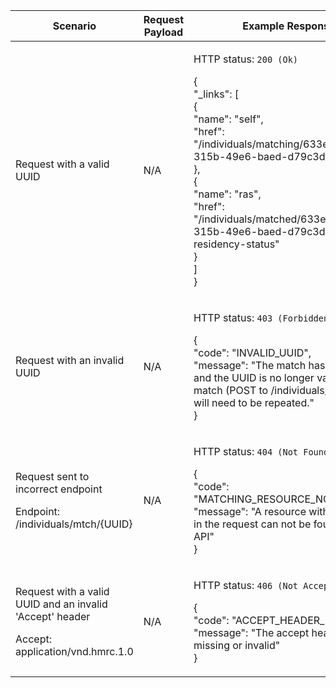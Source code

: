 <table>
    <col width="25%">
    <col width="35%">
    <col width="40%">
    <thead>
        <tr>
            <th>Scenario</th>
            <th>Request Payload</th>
            <th>Example Response</th>
        </tr>
    </thead>
    <tbody>
        <tr>
            <td><p>Request with a valid UUID</p></td>
            <td>
                <p>N/A</p>
            </td>
            <td><p>HTTP status: <code class="code--slim">200 (Ok)</code></p>
                <p class="code--block">
                    {<br>
                    "_links": [<br>
                    {<br>
                    "name": "self",<br>
                    "href": "/individuals/matching/633e0ee7-315b-49e6-baed-d79c3dffe467"<br>
                    },<br>
                    {<br>
                    "name": "ras",<br>
                    "href": "/individuals/matched/633e0ee7-315b-49e6-baed-d79c3dffe467/get-residency-status"<br>
                    }<br>
                    ]<br>
                    }
                </p>
            </td>
        </tr>
        <tr>
            <td><p>Request with an invalid UUID</p></td>
            <td>
                <p>N/A</p>
            </td>
            <td><p>HTTP status: <code class="code--slim">403 (Forbidden)</code></p>
                <p class ="code--block"> {<br>
                                            "code": "INVALID_UUID",<br>
                                            "message": "The match has timed out and the UUID is no longer valid.
                                                        The match (POST to /individuals/matching) will need to be repeated."<br>
                                         }<br>
                </p>
            </td>
        </tr>
        <tr>
             <td><p>Request sent to incorrect endpoint</p><p class ="code--block">Endpoint: /individuals/mtch/{UUID}</p></td>
            <td>
                <p>N/A</p>
            </td>
            <td><p>HTTP status: <code class="code--slim">404 (Not Found)</code></p>
                <p class ="code--block"> {<br>
                                              "code": "MATCHING_RESOURCE_NOT_FOUND",<br>
                                              "message": "A resource with the name in the request can not be found in the API"<br>
                                            }
                </p>
            </td>
        </tr>
        <tr>
            <td><p>Request with a valid UUID and an invalid 'Accept' header</p><p class ="code--block">Accept: application/vnd.hmrc.1.0</p></td>
            <td>
                <p>N/A</p>
            </td>
            <td><p>HTTP status: <code class="code--slim">406 (Not Acceptable)</code></p>
                <p class ="code--block"> {<br>
                                            "code": "ACCEPT_HEADER_INVALID",<br>
                                            "message": "The accept header is missing or invalid"<br>
                                          }
                </p>
            </td>
        </tr>
	</tbody>
</table>